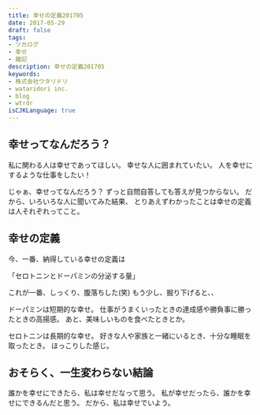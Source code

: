```yaml
---
title: 幸せの定義201705
date: 2017-05-29
draft: false
tags:
- ツカログ
- 幸せ
- 雑記
description: 幸せの定義201705
keywords:
- 株式会社ワタリドリ
- wataridori inc.
- blog
- wtrdr
isCJKLanguage: true
---
```

## 幸せってなんだろう？
私に関わる人は幸せであってほしい。
幸せな人に囲まれていたい。
人を幸せにするような仕事をしたい！

じゃぁ、幸せってなんだろう？
ずっと自問自答しても答えが見つからない。
だから、いろいろな人に聞いてみた結果、
とりあえずわかったことは幸せの定義は人それぞれってこと。

## 幸せの定義
今、一番、納得している幸せの定義は

「セロトニンとドーパミンの分泌する量」

これが一番、しっくり、腹落ちした(笑)
もう少し、掘り下げると、、

ドーパミンは短期的な幸せ。
仕事がうまくいったときの達成感や勝負事に勝ったときの高揚感。
あと、美味しいものを食べたときとか。

セロトニンは長期的な幸せ。
好きな人や家族と一緒にいるとき、十分な睡眠を取ったとき。
ほっこりした感じ。

## おそらく、一生変わらない結論
誰かを幸せにできたら、私は幸せだなって思う。
私が幸せだったら、誰かを幸せにできるんだと思う。
だから、私は幸せでいよう。
